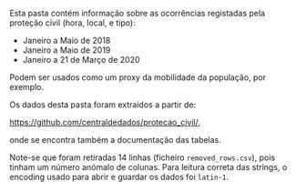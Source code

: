 Esta pasta contém informação sobre as ocorrências registadas pela proteção civil (hora, local, e tipo):

- Janeiro a Maio de 2018
- Janeiro a Maio de 2019
- Janeiro a 21 de Março de 2020

Podem ser usados como um proxy da mobilidade da população, por exemplo.

Os dados desta pasta foram extraídos a partir de:

https://github.com/centraldedados/protecao_civil/,

onde se encontra também a documentação das tabelas. 

Note-se que foram retiradas 14 linhas (ficheiro `removed_rows.csv`), pois tinham um número anómalo de colunas. Para leitura correta das strings, o encoding usado para abrir e guardar os dados foi `latin-1`. 
